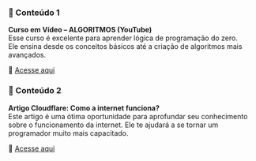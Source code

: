 ### 📌 Conteúdo 1

**Curso em Vídeo – ALGORITMOS (YouTube)**  
Esse curso é excelente para aprender lógica de programação do zero.  
Ele ensina desde os conceitos básicos até a criação de algoritmos mais avançados.  

🔗 [Acesse aqui](https://www.youtube.com/playlist?list=PLHz_AreHm4dmSj0MHol_aoNYCSGFqvfXV)

### 📌 Conteúdo 2

**Artigo Cloudflare: Como a internet funciona?**  
Este artigo é uma ótima oportunidade para aprofundar seu conhecimento sobre o funcionamento da internet. 
Ele te ajudará a se tornar um programador muito mais capacitado.

🔗 [Acesse aqui](https://www.cloudflare.com/pt-br/learning/network-layer/how-does-the-internet-work/)
